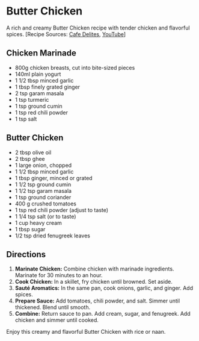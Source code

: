 # Butter Chicken

A rich and creamy Butter Chicken recipe with tender chicken and flavorful spices. [Recipe Sources: [Cafe Delites](https://cafedelites.com/butter-chicken/), [YouTube](https://www.youtube.com/watch?v=uHgCYeXdRVI)]

## Chicken Marinade

- 800g chicken breasts, cut into bite-sized pieces
- 140ml plain yogurt
- 1 1/2 tbsp minced garlic
- 1 tbsp finely grated ginger
- 2 tsp garam masala
- 1 tsp turmeric
- 1 tsp ground cumin
- 1 tsp red chili powder
- 1 tsp salt

## Butter Chicken

- 2 tbsp olive oil
- 2 tbsp ghee
- 1 large onion, chopped
- 1 1/2 tbsp minced garlic
- 1 tbsp ginger, minced or grated
- 1 1/2 tsp ground cumin
- 1 1/2 tsp garam masala
- 1 tsp ground coriander
- 400 g crushed tomatoes
- 1 tsp red chili powder (adjust to taste)
- 1 1/4 tsp salt (or to taste)
- 1 cup heavy cream
- 1 tbsp sugar
- 1/2 tsp dried fenugreek leaves

## Directions

1. **Marinate Chicken:** Combine chicken with marinade ingredients. Marinate for 30 minutes to an hour.
2. **Cook Chicken:** In a skillet, fry chicken until browned. Set aside.
3. **Sauté Aromatics:** In the same pan, cook onions, garlic, and ginger. Add spices.
4. **Prepare Sauce:** Add tomatoes, chili powder, and salt. Simmer until thickened. Blend until smooth.
5. **Combine:** Return sauce to pan. Add cream, sugar, and fenugreek. Add chicken and simmer until cooked.

Enjoy this creamy and flavorful Butter Chicken with rice or naan.
